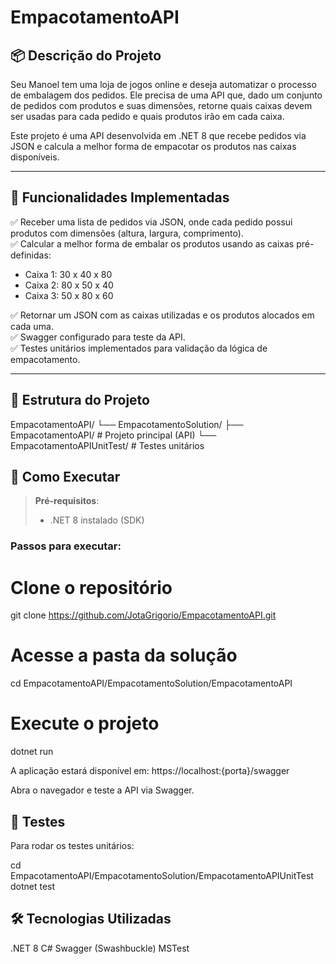 # EmpacotamentoAPI

## 📦 Descrição do Projeto

Seu Manoel tem uma loja de jogos online e deseja automatizar o processo de embalagem dos pedidos. Ele precisa de uma API que, dado um conjunto de pedidos com produtos e suas dimensões, retorne quais caixas devem ser usadas para cada pedido e quais produtos irão em cada caixa.

Este projeto é uma API desenvolvida em .NET 8 que recebe pedidos via JSON e calcula a melhor forma de empacotar os produtos nas caixas disponíveis.

---

## 🚀 Funcionalidades Implementadas

✅ Receber uma lista de pedidos via JSON, onde cada pedido possui produtos com dimensões (altura, largura, comprimento).  
✅ Calcular a melhor forma de embalar os produtos usando as caixas pré-definidas:
- Caixa 1: 30 x 40 x 80
- Caixa 2: 80 x 50 x 40
- Caixa 3: 50 x 80 x 60

✅ Retornar um JSON com as caixas utilizadas e os produtos alocados em cada uma.  
✅ Swagger configurado para teste da API.  
✅ Testes unitários implementados para validação da lógica de empacotamento.

---

## 📂 Estrutura do Projeto
EmpacotamentoAPI/
└── EmpacotamentoSolution/
├── EmpacotamentoAPI/ # Projeto principal (API)
└── EmpacotamentoAPIUnitTest/ # Testes unitários

## 📝 Como Executar

> **Pré-requisitos**:
> - .NET 8 instalado (SDK)

### Passos para executar:

# Clone o repositório
git clone https://github.com/JotaGrigorio/EmpacotamentoAPI.git

# Acesse a pasta da solução
cd EmpacotamentoAPI/EmpacotamentoSolution/EmpacotamentoAPI

# Execute o projeto
dotnet run

A aplicação estará disponível em:
https://localhost:{porta}/swagger

Abra o navegador e teste a API via Swagger.

## 🧪 Testes
Para rodar os testes unitários:

cd EmpacotamentoAPI/EmpacotamentoSolution/EmpacotamentoAPIUnitTest
dotnet test

## 🛠️ Tecnologias Utilizadas
.NET 8
C#
Swagger (Swashbuckle)
MSTest

